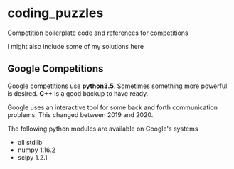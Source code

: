 # coding_puzzles
Competition boilerplate code and references for competitions

I might also include some of my solutions here

## Google Competitions

Google competitions use **python3.5**. Sometimes something more powerful is desired. **C++** is a good backup to have ready.

Google uses an interactive tool for some back and forth communication problems. This changed between 2019 and 2020.

The following python modules are available on Google's systems
* all stdlib
* numpy 1.16.2
* scipy 1.2.1